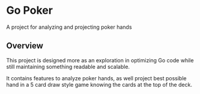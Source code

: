 # Go Poker
A project for analyzing and projecting poker hands

## Overview
This project is designed more as an exploration in optimizing Go code while still maintaining something readable and scalable.

It contains features to analyze poker hands, as well project best possible hand in a 5 card draw style game knowing the cards at the top of the deck.


